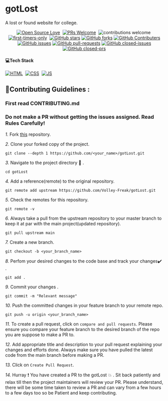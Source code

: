 # gotLost
A lost or found website for college.
<div align="center">

[![Open Source Love](https://badges.frapsoft.com/os/v1/open-source.svg?v=102)](https://github.com/Volley-Freak/gotLost)&nbsp;
[![PRs Welcome](https://img.shields.io/badge/PRs-Welcome-brightgreen.svg?style=flat&logo=github)](https://github.com/Volley-Freak/gotLost)&nbsp;
![contributions welcome](https://img.shields.io/static/v1.svg?label=Contributions&message=Welcome&color=brightgreen&style=flat&logo=github)&nbsp;
[![first-timers-only](https://img.shields.io/badge/first--timers--only-friendly-blue.svg?style=flat)](https://github.com/Volley-Freak/gotLost)&nbsp;
[![GitHub stars](https://img.shields.io/github/stars/Volley-Freak/gotLost)](https://github.com/Volley-Freak/gotLost/stargazers)
[![GitHub forks](https://img.shields.io/github/forks/Volley-Freak/gotLost)](https://github.com/Volley-Freak/gotLost/network/members)
[![GitHub Contributers](https://img.shields.io/github/contributors/Volley-Freak/gotLost)](https://github.com/Volley-Freak/gotLost/graphs/contributors)
[![GitHub issues](https://img.shields.io/github/issues/Volley-Freak/gotLost)](https://github.com/Volley-Freak/gotLost/issues)
[![GitHub pull-requests](https://img.shields.io/github/issues-pr/Volley-Freak/gotLost)](https://github.com/Volley-Freak/gotLost/pulls)
[![GitHub closed-issues](https://img.shields.io/github/issues-closed-raw/Volley-Freak/gotLost)](https://github.com/Volley-Freak/gotLost/pulls)
[![GitHub closed-prs](https://img.shields.io/github/issues-pr-closed-raw/Volley-Freak/gotLost)](https://github.com/Volley-Freak/gotLost/pulls)

</div>

####  💻Tech Stack


[![HTML](https://img.shields.io/badge/html5%20-%23E34F26.svg?&style=for-the-badge&logo=html5&logoColor=white)](https://github.com/Volley-Freak/gotLost/search?l=html)&nbsp;
[![CSS](https://img.shields.io/badge/css3%20-%231572B6.svg?&style=for-the-badge&logo=css3&logoColor=white)](https://github.com/Volley-Freak/gotLost/search?l=css)&nbsp;
[![JS](https://img.shields.io/badge/javascript%20-%23323330.svg?&style=for-the-badge&logo=javascript&logoColor=%23F7DF1E)](https://github.com/Volley-Freak/gotLost/search?l=javascript)



## 📌Contributing Guidelines :
<h3>First read CONTRIBUTING.md</h3>

### Do not make a PR without getting the issues assigned. Read Rules Carefully!

*1.* Fork [this](https://github.com/Volley-Freak/gotLost) repository.

*2.* Clone your forked copy of the project.

```
git clone --depth 1 https://github.com/<your_name>/gotLost.git
```

*3.* Navigate to the project directory :file_folder: .

```
cd gotLost
```

*4.* Add a reference(remote) to the original repository.

```
git remote add upstream https://github.com/Volley-Freak/gotLost.git
```

*5.* Check the remotes for this repository.

```
git remote -v
```

*6.* Always take a pull from the upstream repository to your master branch to keep it at par with the main project(updated repository).

```
git pull upstream main
```

*7.* Create a new branch.

```
git checkout -b <your_branch_name>
```

*8.* Perfom your desired changes to the code base and track your changes:heavy_check_mark: .

```
git add .
```

*9.* Commit your changes .

```
git commit -m "Relevant message"
```

*10.* Push the committed changes in your feature branch to your remote repo.

```
git push -u origin <your_branch_name>
```

*11.* To create a pull request, click on `compare and pull requests`. Please ensure you compare your feature branch to the desired branch of the repo you are suppose to make a PR to.

*12.* Add appropriate title and description to your pull request explaining your changes and efforts done. Always make sure you have pulled the latest code from the main branch before making a PR.

*13.* Click on `Create Pull Request`.

*14.* Hurray ❗ You have created a PR to the gotLost 💥 . Sit back patiently and relax till then the project maintainers will review your PR. Please understand, there will be some time taken to review a PR and can vary from a few hours to a few days too so be Patient and keep contributing.
